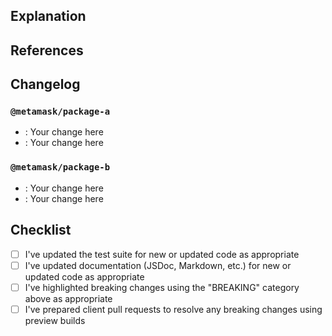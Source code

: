 ## Explanation

<!--
Thanks for your contribution! Take a moment to answer these questions so that reviewers have the information they need to properly understand your changes:

* What is the current state of things and why does it need to change?
* What is the solution your changes offer and how does it work?
* Are there any changes whose purpose might not obvious to those unfamiliar with the domain?
* If your primary goal was to update one package but you found you had to update another one along the way, why did you do so?
* If you had to upgrade a dependency, why did you do so?
-->

## References

<!--
Are there any issues that this pull request is tied to?
Are there other links that reviewers should consult to understand these changes better?
Are there client pull requests to adopt any breaking changes?

For example:

* Fixes #12345
* Related to #67890
-->

## Changelog

<!--
If you're making any consumer-facing changes, list those changes here as if you were updating a changelog, using the template below as a guide.

(CATEGORY is one of BREAKING, ADDED, CHANGED, DEPRECATED, REMOVED, or FIXED. For security-related issues, follow the Security Advisory process.)

Please take care to name the exact pieces of the API you've added or changed (e.g. types, interfaces, functions, or methods).

If there are any breaking changes, make sure to offer a solution for consumers to follow once they upgrade to the changes.

Finally, if you're only making changes to development scripts or tests, you may replace the template below with "None".
-->

### `@metamask/package-a`

- **<CATEGORY>**: Your change here
- **<CATEGORY>**: Your change here

### `@metamask/package-b`

- **<CATEGORY>**: Your change here
- **<CATEGORY>**: Your change here

## Checklist

- [ ] I've updated the test suite for new or updated code as appropriate
- [ ] I've updated documentation (JSDoc, Markdown, etc.) for new or updated code as appropriate
- [ ] I've highlighted breaking changes using the "BREAKING" category above as appropriate
- [ ] I've prepared client pull requests to resolve any breaking changes using preview builds
